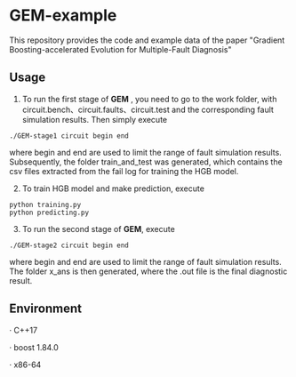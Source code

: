 # GEM-example
This repository provides the code and example data of the paper "Gradient Boosting-accelerated Evolution for Multiple-Fault Diagnosis"

## Usage

1. To run the first stage of **GEM** , you need to go to the work folder, with circuit.bench、circuit.faults、circuit.test and the corresponding fault simulation results. Then simply execute

```
./GEM-stage1 circuit begin end
```

where begin and end are used to limit the range of fault simulation results. Subsequently, the folder train_and_test was generated, which contains the csv files extracted from the fail log for training the HGB model.

2. To train HGB model and make prediction, execute

```
python training.py
python predicting.py
```

3. To run the second stage of **GEM**, execute

```
./GEM-stage2 circuit begin end
```

where begin and end are used to limit the range of fault simulation results. The folder x_ans is then generated, where the .out file is the final diagnostic result.

## Environment

· C++17

· boost 1.84.0

· x86-64
